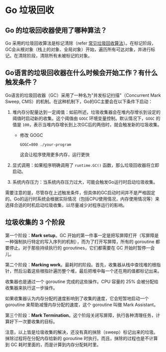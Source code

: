 # Go 垃圾回收

## Go 的垃圾回收器使用了哪种算法？

Go 采用的垃圾回收算法是标记清除（refer [常见垃圾回收算法](https://www.notion.so/0537956cf06f4b8da12d143577cf3522?pvs=21)）。在标记阶段，GC会从根对象（栈上的对象、全局对象）开始，遍历所有可达对象，并进行标记。在清除阶段，清除所有未被标记的对象。

## Go语言的垃圾回收器在什么时候会开始工作？有什么触发条件？

Go语言的垃圾回收器（GC）采用了一种名为"并发标记扫描"（Concurrent Mark Sweep, CMS）的机制。在这种机制下，Go的GC主要会在以下条件下启动：

1. 堆内存分配量达到一定阈值：如前所述，垃圾收集器会在堆内存增长到设定的阈值时启动新的收集。这个阈值由 `GOGC` 环境变量控制。默认情况下，`GOGC` 的值是 `100`，表示当堆内存增长到上次GC后的两倍时，就会触发新的垃圾收集。
    - 修改 GOGC
        
        `GOGC=800 ./your-program`
        
        这会让程序使用更多内存，运行更快
        
2. 显式调用：如果程序明确调用了 `runtime.GC()` 函数，那么垃圾回收器将立即启动。
3. 系统内存压力：当系统内存压力过大，可能会触发Go运行时启动垃圾收集。

需要注意的是，尽管存在上述触发条件，但具体的GC启动时间并不是严格固定的。Go的运行时系统会根据实际情况（包括CPU使用情况，内存使用情况等）来选择合适的时机启动垃圾收集，以尽量减少对程序运行的影响。

## 垃圾收集的 3 个阶段

第一个阶段：**Mark setup**。GC 开始的第一件事一定是把写屏障打开（写屏障是一种强制执行特定的写入序列的机制），而为了打开写屏障，所有的 goroutine 都要停止。对于那些持续执行的 goroutines，它们都需要在 GC 开始时暂停一会儿。

第二个阶段：**Marking work**。最耗时的阶段。首先，收集器从栈中查找堆的根指针，然后沿着这些根指针遍历整个堆，最后把堆中每一个还在用的值都标记出来。

收集器也是通过一个 goroutine 完成的这些操作。CPU 容量的 25% 会被分配给收集器来执行这一步操作。

如果收集器认为内存分配的速度影响到了收集的速度，它会短暂地启动一个 goroutine 来帮助减慢内存分配的速度，这个 goroutine 叫做 Mark Assistant。

第三个阶段：**Mark Termination**。这个阶段关闭写屏障，执行各种清理任务，计算好下一次要收集的目标。

注意，以上皆是垃圾收集的解决，还没有真的抹除（sweep）标记出来的垃圾。抹除过程将在分配内存给新的 goroutine 时执行。而且，抹除的过程也是不计算到 GC 耗时里面的，而是计算到内存分配耗时里。